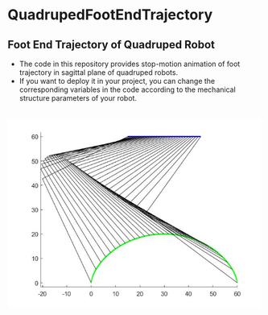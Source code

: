 # QuadrupedFootEndTrajectory
## Foot End Trajectory of Quadruped Robot
* The code in this repository provides stop-motion animation of foot trajectory in sagittal plane of quadruped robots.     
* If you want to deploy it in your project, you can change the corresponding variables in the code according to the mechanical structure parameters of your robot. 

<br>![images](https://github.com/Technician13/QuadrupedFootEndTrajectory/raw/master/untitled.jpg?raw=true)
